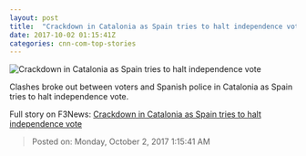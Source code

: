 ```yaml
---
layout: post
title:  "Crackdown in Catalonia as Spain tries to halt independence vote"
date: 2017-10-02 01:15:41Z
categories: cnn-com-top-stories
---
```


![Crackdown in Catalonia as Spain tries to halt independence vote](http://i2.cdn.cnn.com/cnnnext/dam/assets/171001070708-bt109-spain-referendum-protest-1001-super-tease.jpg)

Clashes broke out between voters and Spanish police in Catalonia as Spain tries to halt independence vote.


Full story on F3News: [Crackdown in Catalonia as Spain tries to halt independence vote](http://www.f3nws.com/n/EVQnVH)

> Posted on: Monday, October 2, 2017 1:15:41 AM
